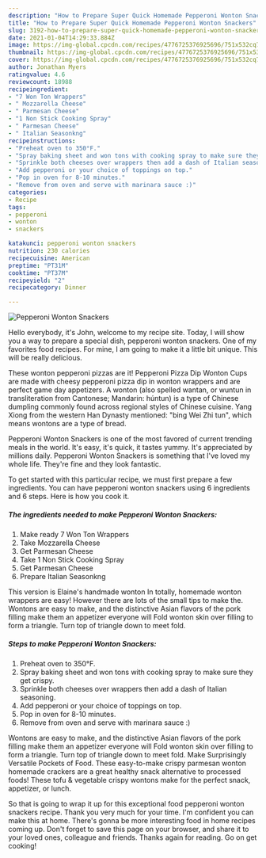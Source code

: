 ```yaml
---
description: "How to Prepare Super Quick Homemade Pepperoni Wonton Snackers"
title: "How to Prepare Super Quick Homemade Pepperoni Wonton Snackers"
slug: 3192-how-to-prepare-super-quick-homemade-pepperoni-wonton-snackers
date: 2021-01-04T14:29:33.884Z
image: https://img-global.cpcdn.com/recipes/4776725376925696/751x532cq70/pepperoni-wonton-snackers-recipe-main-photo.jpg
thumbnail: https://img-global.cpcdn.com/recipes/4776725376925696/751x532cq70/pepperoni-wonton-snackers-recipe-main-photo.jpg
cover: https://img-global.cpcdn.com/recipes/4776725376925696/751x532cq70/pepperoni-wonton-snackers-recipe-main-photo.jpg
author: Jonathan Myers
ratingvalue: 4.6
reviewcount: 18988
recipeingredient:
- "7 Won Ton Wrappers"
- " Mozzarella Cheese"
- " Parmesan Cheese"
- "1 Non Stick Cooking Spray"
- " Parmesan Cheese"
- " Italian Seasonkng"
recipeinstructions:
- "Preheat oven to 350°F."
- "Spray baking sheet and won tons with cooking spray to make sure they get crispy."
- "Sprinkle both cheeses over wrappers then add a dash of Italian seasoning."
- "Add pepperoni or your choice of toppings on top."
- "Pop in oven for 8-10 minutes."
- "Remove from oven and serve with marinara sauce :)"
categories:
- Recipe
tags:
- pepperoni
- wonton
- snackers

katakunci: pepperoni wonton snackers 
nutrition: 230 calories
recipecuisine: American
preptime: "PT31M"
cooktime: "PT37M"
recipeyield: "2"
recipecategory: Dinner

---
```



![Pepperoni Wonton Snackers](https://img-global.cpcdn.com/recipes/4776725376925696/751x532cq70/pepperoni-wonton-snackers-recipe-main-photo.jpg)

Hello everybody, it's John, welcome to my recipe site. Today, I will show you a way to prepare a special dish, pepperoni wonton snackers. One of my favorites food recipes. For mine, I am going to make it a little bit unique. This will be really delicious.

These wonton pepperoni pizzas are it! Pepperoni Pizza Dip Wonton Cups are made with cheesy pepperoni pizza dip in wonton wrappers and are perfect game day appetizers. A wonton (also spelled wantan, or wuntun in transliteration from Cantonese; Mandarin: húntun) is a type of Chinese dumpling commonly found across regional styles of Chinese cuisine. Yang Xiong from the western Han Dynasty mentioned: &#34;bing Wei Zhi tun&#34;, which means wontons are a type of bread.

Pepperoni Wonton Snackers is one of the most favored of current trending meals in the world. It's easy, it's quick, it tastes yummy. It's appreciated by millions daily. Pepperoni Wonton Snackers is something that I've loved my whole life. They're fine and they look fantastic.


To get started with this particular recipe, we must first prepare a few ingredients. You can have pepperoni wonton snackers using 6 ingredients and 6 steps. Here is how you cook it.

<!--inarticleads1-->

##### The ingredients needed to make Pepperoni Wonton Snackers:

1. Make ready 7 Won Ton Wrappers
1. Take  Mozzarella Cheese
1. Get  Parmesan Cheese
1. Take 1 Non Stick Cooking Spray
1. Get  Parmesan Cheese
1. Prepare  Italian Seasonkng


This version is Elaine&#39;s handmade wonton In totally, homemade wonton wrappers are easy! However there are lots of the small tips to make the. Wontons are easy to make, and the distinctive Asian flavors of the pork filling make them an appetizer everyone will Fold wonton skin over filling to form a triangle. Turn top of triangle down to meet fold. 

<!--inarticleads2-->

##### Steps to make Pepperoni Wonton Snackers:

1. Preheat oven to 350°F.
1. Spray baking sheet and won tons with cooking spray to make sure they get crispy.
1. Sprinkle both cheeses over wrappers then add a dash of Italian seasoning.
1. Add pepperoni or your choice of toppings on top.
1. Pop in oven for 8-10 minutes.
1. Remove from oven and serve with marinara sauce :)


Wontons are easy to make, and the distinctive Asian flavors of the pork filling make them an appetizer everyone will Fold wonton skin over filling to form a triangle. Turn top of triangle down to meet fold. Make Surprisingly Versatile Pockets of Food. These easy-to-make crispy parmesan wonton homemade crackers are a great healthy snack alternative to processed foods! These tofu &amp; vegetable crispy wontons make for the perfect snack, appetizer, or lunch. 

So that is going to wrap it up for this exceptional food pepperoni wonton snackers recipe. Thank you very much for your time. I'm confident you can make this at home. There's gonna be more interesting food in home recipes coming up. Don't forget to save this page on your browser, and share it to your loved ones, colleague and friends. Thanks again for reading. Go on get cooking!
